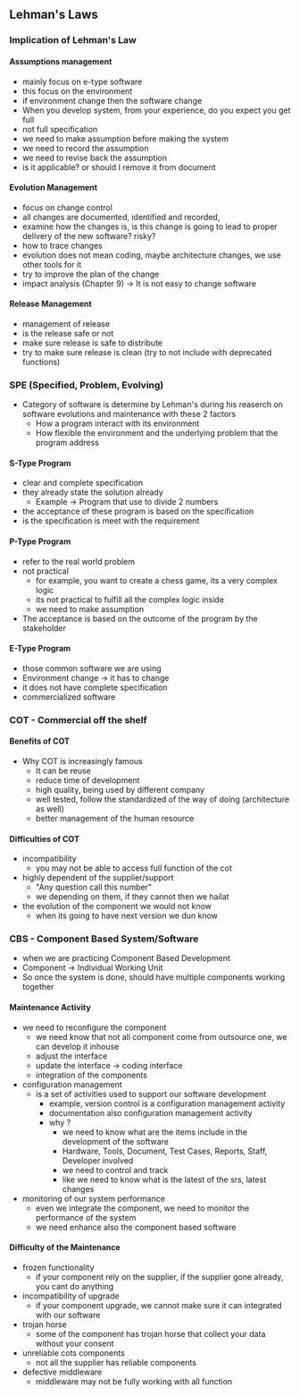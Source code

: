 

## Lehman's Laws

### Implication of Lehman's Law

#### Assumptions management
- mainly focus on e-type software
- this focus on the environment 
- if environment change then the software change
- When you develop system, from your experience, do you expect you get full 
- not full specification
- we need to make assumption before making the system
- we need to record the assumption
- we need to revise back the assumption
- is it applicable? or should I remove it from document

#### Evolution Management

- focus on change control
- all changes are documented, identified and recorded,
- examine how the changes is, is this change is going to lead to proper delivery of the new software? risky?
- how to trace changes
- evolution does not mean coding, maybe architecture changes, we use other tools for it
- try to improve the plan of the change
- impact analysis (Chapter 9) -> It is not easy to change software

#### Release Management

- management of release
- is the release safe or not
- make sure release is safe to distribute
- try to make sure release is clean (try to not include with deprecated functions)

### SPE (Specified, Problem, Evolving)
- Category of software is determine by Lehman's during his reaserch on software evolutions and maintenance with these 2 factors
	- How a program interact with its environment
	- How flexible the environment and the underlying problem that the program address

#### S-Type Program

- clear and complete specification
- they already state the solution already
	- Example -> Program that use to divide 2 numbers
- the acceptance of these program is based on the specification
- is the specification is meet with the requirement

#### P-Type Program

- refer to the real world problem
- not practical
	- for example, you want to create a chess game, its a very complex logic
	- its not practical to fulfill all the complex logic inside
	- we need to make assumption
- The acceptance is based on the outcome of the program by the stakeholder

#### E-Type Program

- those common software we are using
- Environment change -> it has to change
- it does not have complete specification
- commercialized software

### COT - Commercial off the shelf

#### Benefits of COT
- Why COT is increasingly famous
	- It can be reuse
	- reduce time of development
	- high quality, being used by different company
	- well tested, follow the standardized of the way of doing (architecture as well)
	- better management of the human resource

#### Difficulties of COT
- incompatibility
	- you may not be able to access full function of the cot
- highly dependent of the supplier/support
	- "Any question call this number"
	- we depending on them, if they cannot then we hailat
- the evolution of the component we would not know
	- when its going to have next version we dun know

### CBS - Component Based System/Software

- when we are practicing Component Based Development
- Component -> Individual Working Unit
- So once the system is done, should have multiple components working together

#### Maintenance Activity

- we need to reconfigure the component
	- we need know that not all component come from outsource one, we can develop it inhouse
	- adjust the interface
	- update the interface -> coding interface
	- integration of the components
- configuration management
	- is a set of activities used to support our software development
		- example, version control is a configuration management activity
		- documentation also configuration management activity
		- why ?
			- we need to know what are the items include in the development of the software
			- Hardware, Tools, Document, Test Cases, Reports, Staff, Developer involved
			- we need to control and track
			- like we need to know what is the latest of the srs, latest changes 
- monitoring of our system performance
	- even we integrate the component, we need to monitor the performance of the system
	- we need enhance also the component based software

#### Difficulty of the Maintenance
- frozen functionality
	- if your component rely on the supplier, if the supplier gone already, you cant do anything
- incompatibility of upgrade
	- if your component upgrade, we cannot make sure it can integrated with our software
- trojan horse
	- some of the component has trojan horse that collect your data without your consent
- unreliable cots components
	- not all the supplier has reliable components
- defective middleware
	- middleware may not be fully working with all function
 

